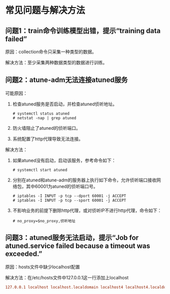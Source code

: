 # 常见问题与解决方法

## **问题1：train命令训练模型出错，提示“training data failed”**

原因：collection命令只采集一种类型的数据。

解决方法：至少采集两种数据类型的数据进行训练。

## **问题2：atune-adm无法连接atuned服务**

可能原因：

1. 检查atuned服务是否启动，并检查atuned侦听地址。

    ```shell
    # systemctl status atuned
    # netstat -nap | grep atuned
    ```

2. 防火墙阻止了atuned的侦听端口。
3. 系统配置了http代理导致无法连接。

解决方法：

1. 如果atuned没有启动，启动该服务，参考命令如下：

    ```shell
    # systemctl start atuned
    ```

2. 分别在atuned和atune-adm的服务器上执行如下命令，允许侦听端口接收网络包，其中60001为atuned的侦听端口号。

    ```shell
    # iptables -I INPUT -p tcp --dport 60001 -j ACCEPT
    # iptables -I INPUT -p tcp --sport 60001 -j ACCEPT
    ```

3. 不影响业务的前提下删除http代理，或对侦听IP不进行http代理，命令如下：

    ```shell
    # no_proxy=$no_proxy,侦听地址
    ```

## **问题3：atuned服务无法启动，提示“Job for atuned.service failed because a timeout was exceeded.”**

原因：hosts文件中缺少localhost配置

解决方法：在/etc/hosts文件中127.0.0.1这一行添加上localhost

```conf
127.0.0.1 localhost localhost.localdomain localhost4 localhost4.localdomain4
```
